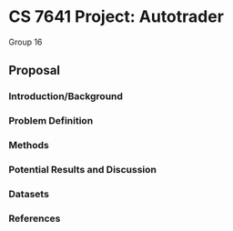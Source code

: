 # CS 7641 Project: Autotrader
Group 16

## Proposal


### Introduction/Background

### Problem Definition


### Methods

### Potential Results and Discussion

### Datasets

### References
